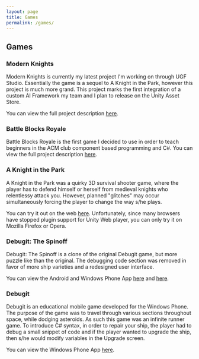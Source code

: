 ```yaml
---
layout: page
title: Games
permalink: /games/
---
```


## Games

### Modern Knights
Modern Knights is currently my latest project I'm working on through UGF Studio. Essentially the game is a sequel to A Knight in the Park, however this project is much more grand. This project marks the first integration of a custom AI Framework my team and I plan to release on the Unity Asset Store.

You can view the full project description [here](/modern-knights).

### Battle Blocks Royale 

Battle Blocks Royale is the first game I decided to use in order to teach beginners in the ACM club component based programming and C#. You can view the full project description [here](/games/battle-blocks-royale).

### A Knight in the Park

A Knight in the Park was a quirky 3D survival shooter game, where the player has to defend himself or herself from medieval knights who relentlessy attack you. However, planned "glitches" may occur simultaneously forcing the player to change the way s/he plays.

You can try it out on the web [here](http://www.kongregate.com/games/UGFStudio/a-knight-in-the-park). Unfortunately, since many browsers have stopped plugin support for Unity Web player, you can only try it on Mozilla Firefox or Opera.

### Debugit: The Spinoff

Debugit: The Spinoff is a clone of the original Debugit game, but more puzzle like than the original. The debugging code section was removed in favor of more ship varieties and a redesigned user interface.

You can view the Android and Windows Phone App [here](https://play.google.com/store/apps/details?id=com.UGFStudio.DebugitTheSpinoff&hl=en) and [here](https://www.microsoft.com/en-us/store/apps/debugit-the-spinoff/9wzdncrdsh70).

### Debugit

Debugit is an educational mobile game developed for the Windows Phone. The purpose of the game was to travel through various sections throughout space, while dodging asteroids. As such this game was an infinite runner game. To introduce C# syntax, in order to repair your ship, the player had to debug a small snippet of code and if the player wanted to upgrade the ship, then s/he would modify variables in the Upgrade screen.

You can view the Windows Phone App [here](https://www.microsoft.com/en-us/store/games/debugit/9wzdncrdsh71).
